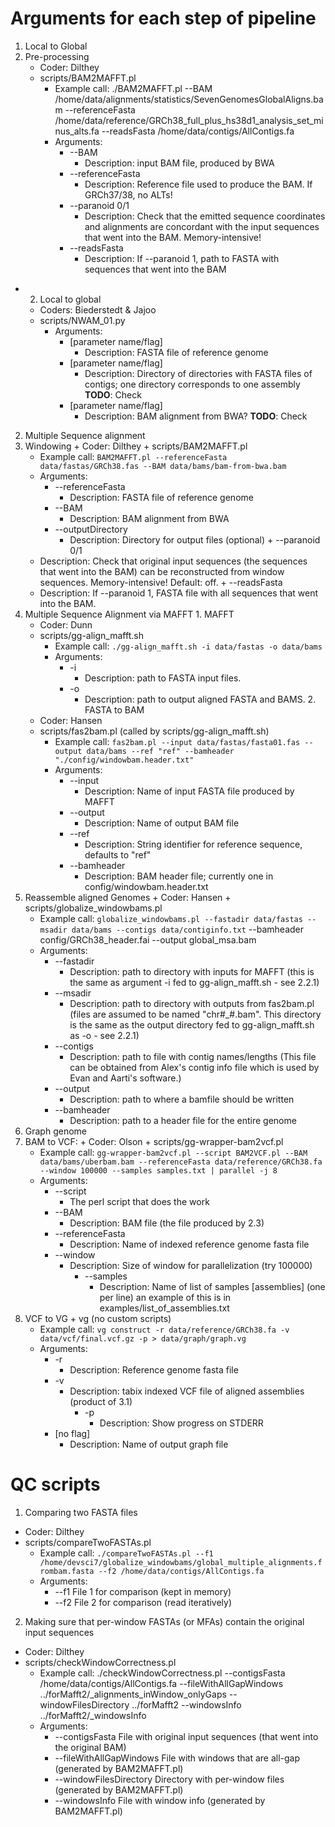 # Arguments for each step of pipeline

1. Local to Global
  1. Pre-processing
     + Coder: Dilthey
     + scripts/BAM2MAFFT.pl
       + Example call: ./BAM2MAFFT.pl --BAM /home/data/alignments/statistics/SevenGenomesGlobalAligns.bam --referenceFasta /home/data/reference/GRCh38_full_plus_hs38d1_analysis_set_minus_alts.fa --readsFasta /home/data/contigs/AllContigs.fa
       + Arguments:
         + --BAM
            + Description: input BAM file, produced by BWA
         + --referenceFasta
           + Description: Reference file used to produce the BAM. If GRCh37/38, no ALTs!
         + --paranoid 0/1
           + Description: Check that the emitted sequence coordinates and alignments are concordant with the input sequences that went into the BAM. Memory-intensive!
         + --readsFasta
            + Description: If --paranoid 1, path to FASTA with sequences that went into the BAM
  + 2. Local to global	   
    + Coders: Biederstedt & Jajoo
    + scripts/NWAM_01.py
      + Arguments:
        + [parameter name/flag]
          + Description: FASTA file of reference genome
        + [parameter name/flag]
          + Description: Directory of directories with FASTA files of contigs;
          one directory corresponds to one assembly **TODO**: Check
        + [parameter name/flag]
          + Description: BAM alignment from BWA? **TODO**: Check
2. Multiple Sequence alignment
  1. Windowing
    + Coder: Dilthey
    + scripts/BAM2MAFFT.pl
      + Example call: `BAM2MAFFT.pl --referenceFasta data/fastas/GRCh38.fas
      --BAM data/bams/bam-from-bwa.bam`
      + Arguments:
        + --referenceFasta
          + Description: FASTA file of reference genome
        + --BAM
          + Description: BAM alignment from BWA
        + --outputDirectory
          + Description: Directory for output files (optional)
	+ --paranoid 0/1
	  + Description: Check that original input sequences (the sequences that went into the BAM) can be reconstructed from window sequences. Memory-intensive! Default: off.
	+ --readsFasta
	  + Description: If --paranoid 1, FASTA file with all sequences that went into the BAM.
  2. Multiple Sequence Alignment via MAFFT
    1. MAFFT
      + Coder: Dunn
      + scripts/gg-align_mafft.sh
        + Example call: `./gg-align_mafft.sh -i data/fastas -o data/bams`
        + Arguments:
          + -i
            + Description: path to FASTA input files.
          + -o
            + Description: path to output aligned FASTA and BAMS.
    2. FASTA to BAM
      + Coder: Hansen
      + scripts/fas2bam.pl (called by scripts/gg-align_mafft.sh)
        + Example call: `fas2bam.pl --input data/fastas/fasta01.fas --output
        data/bams --ref "ref" --bamheader "./config/windowbam.header.txt"`
        + Arguments:
          + --input
            + Description: Name of input FASTA file produced by MAFFT
          + --output
            + Description: Name of output BAM file
          + --ref
            + Description: String identifier for reference sequence, defaults to
            "ref"
          + --bamheader
            + Description: BAM header file; currently one in
            config/windowbam.header.txt
  3. Reassemble aligned Genomes
    + Coder: Hansen
    + scripts/globalize_windowbams.pl
      + Example call: `globalize_windowbams.pl --fastadir data/fastas --msadir
      data/bams --contigs data/contiginfo.txt` --bamheader config/GRCh38_header.fai --output global_msa.bam
      + Arguments:
        + --fastadir
          + Description: path to directory with inputs for MAFFT (this is the
            same as argument -i fed to gg-align_mafft.sh - see 2.2.1)
        + --msadir
          + Description: path to directory with outputs from fas2bam.pl (files
            are assumed to be named "chr#_#.bam".  This directory is the same
            as the output directory fed to gg-align_mafft.sh as -o - see 2.2.1)
        + --contigs
          + Description: path to file with contig names/lengths (This file
            can be obtained from Alex's contig info file which is used by
            Evan and Aarti's software.)
        + --output
          + Description: path to where a bamfile should be written
        + --bamheader
          + Description: path to a header file for the entire genome
3. Graph genome
  1. BAM to VCF:
    + Coder: Olson
    + scripts/gg-wrapper-bam2vcf.pl
      + Example call: `gg-wrapper-bam2vcf.pl --script BAM2VCF.pl --BAM data/bams/uberbam.bam --referenceFasta
      data/reference/GRCh38.fa --window 100000 --samples samples.txt | parallel -j 8`
      + Arguments:
	    + --script
		  + The perl script that does the work
        + --BAM
          + Description: BAM file (the file produced by 2.3)
        + --referenceFasta
          + Description: Name of indexed reference genome fasta file
        + --window
          + Description: Size of window for parallelization (try 100000)
    		+ --samples
    		  + Description: Name of list of samples [assemblies] (one per line) an
          example of this is in examples/list_of_assemblies.txt
  2. VCF to VG
    + vg (no custom scripts)
      + Example call: `vg construct -r data/reference/GRCh38.fa -v data/vcf/final.vcf.gz -p >
      data/graph/graph.vg`
      + Arguments:
        + -r
          + Description: Reference genome fasta file
        + -v
          + Description: tabix indexed VCF file of aligned assemblies (product of 3.1)
    		+ -p
    		  + Description: Show progress on STDERR
        + [no flag]
          + Description: Name of output graph file

# QC scripts
1. Comparing two FASTA files
  + Coder: Dilthey
  + scripts/compareTwoFASTAs.pl
    + Example call: `./compareTwoFASTAs.pl --f1 /home/devsci7/globalize_windowbams/global_multiple_alignments.frombam.fasta --f2 /home/data/contigs/AllContigs.fa`
    + Arguments:
      + --f1 File 1 for comparison (kept in memory)    
      + --f2 File 2 for comparison (read iteratively)

2. Making sure that per-window FASTAs (or MFAs) contain the original input sequences
  + Coder: Dilthey
  + scripts/checkWindowCorrectness.pl   
    + Example call: ./checkWindowCorrectness.pl --contigsFasta /home/data/contigs/AllContigs.fa --fileWithAllGapWindows ../forMafft2/_alignments_inWindow_onlyGaps --windowFilesDirectory ../forMafft2 --windowsInfo ../forMafft2/_windowsInfo
    + Arguments:
      + --contigsFasta File with original input sequences (that went into the original BAM)
      + --fileWithAllGapWindows File with windows that are all-gap (generated by BAM2MAFFT.pl)
      + --windowFilesDirectory Directory with per-window files (generated by BAM2MAFFT.pl)
      + --windowsInfo File with window info (generated by BAM2MAFFT.pl)
